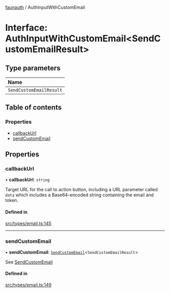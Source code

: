 [faunauth](../index.md) / AuthInputWithCustomEmail

# Interface: AuthInputWithCustomEmail<SendCustomEmailResult\>

## Type parameters

| Name |
| :------ |
| `SendCustomEmailResult` |

## Table of contents

### Properties

- [callbackUrl](AuthInputWithCustomEmail.md#callbackurl)
- [sendCustomEmail](AuthInputWithCustomEmail.md#sendcustomemail)

## Properties

### callbackUrl

• **callbackUrl**: `string`

Target URL for the call to action button, including a URL parameter called `data` which
includes a Base64-encoded string containing the email and token.

#### Defined in

[src/types/email.ts:145](https://github.com/alexnitta/faunauth/blob/185a6ac/src/types/email.ts#L145)

___

### sendCustomEmail

• **sendCustomEmail**: [`SendCustomEmail`](../index.md#sendcustomemail)<`SendCustomEmailResult`\>

See [SendCustomEmail](../index.md#sendcustomemail)

#### Defined in

[src/types/email.ts:149](https://github.com/alexnitta/faunauth/blob/185a6ac/src/types/email.ts#L149)
